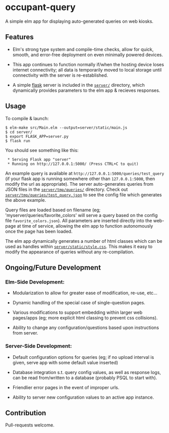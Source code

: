 # occupant-query

A simple elm app for displaying auto-generated queries on web kiosks.

## Features

- Elm's strong type system and compile-time checks, allow for quick, smooth,
and error-free deployment on even minimally powered devices.

- This app continues to function normally if/when the hosting device loses internet connectivity;
all data is temporarily moved to local storage until connectivity with the server is re-established.

- A simple [flask](http://flask.pocoo.org/) server is included in the [`server/`](./server/) directory,
which dynamically provides parameters to the elm app & recieves responses.

## Usage

To compile & launch:

````
$ elm-make src/Main.elm --output=server/static/main.js
$ cd server/
$ export FLASK_APP=server.py
$ flask run
````
You should see something like this:

````
 * Serving Flask app "server"
 * Running on http://127.0.0.1:5000/ (Press CTRL+C to quit)
````

An example query is available at `http://127.0.0.1:5000/queries/test_query`
(if your flask app is running somewhere other than `127.0.0.1:5000`, then modify the url as appropriate).
The server auto-generates queries from JSON files in the [`server/tmp/queries/`](./server/tmp/queries/) directory.
Check out [`server/tmp/queries/test_query.json`](./server/tmp/queries/test_query.json)
to see the config file which generates the above example.

Query files are loaded based on filename (eg; 'myserver/queries/favorite_colors'
will serve a query based on the config file `favorite_colors.json`).
All parameters are inserted directly into the web-page at time of service,
allowing the elm app to function autonomously once the page has been loaded.

The elm app dynamically generates a number of html classes
which can be used as handles within [`server/static/style.css`](./server/static/style.css).
This makes it easy to modify the appearance of queries without any re-compilation.

## Ongoing/Future Development

### Elm-Side Development:

- Modularization to allow for greater ease of modification, re-use, etc...

- Dynamic handling of the special case of single-question pages.

- Various modifications to support embedding within larger web pages/apps
(eg; more explicit html classing to prevent css collisions).

- Ability to change any configuration/questions based upon instructions from server.


### Server-Side Development:

- Default configuration options for queries
(eg; if no upload interval is given, serve app with some default value inserted)

- Database integration s.t. query config values, as well as response logs,
can be read from/written to a database (probably PSQL to start with).

- Friendlier error pages in the event of improper urls.

- Ability to server new configuration values to an active app instance.

## Contribution

Pull-requests welcome.
